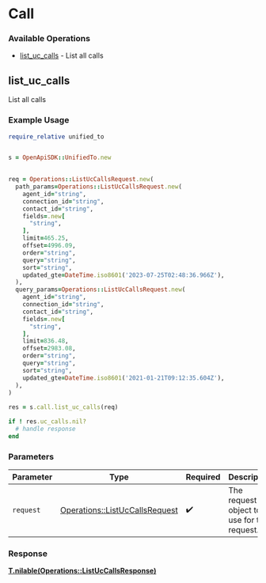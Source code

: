 # Call


### Available Operations

* [list_uc_calls](#list_uc_calls) - List all calls

## list_uc_calls

List all calls

### Example Usage

```ruby
require_relative unified_to


s = OpenApiSDK::UnifiedTo.new

   
req = Operations::ListUcCallsRequest.new(
  path_params=Operations::ListUcCallsRequest.new(
    agent_id="string",
    connection_id="string",
    contact_id="string",
    fields=.new[
      "string",
    ],
    limit=465.25,
    offset=4996.09,
    order="string",
    query="string",
    sort="string",
    updated_gte=DateTime.iso8601('2023-07-25T02:48:36.966Z'),
  ),
  query_params=Operations::ListUcCallsRequest.new(
    agent_id="string",
    connection_id="string",
    contact_id="string",
    fields=.new[
      "string",
    ],
    limit=836.48,
    offset=2983.08,
    order="string",
    query="string",
    sort="string",
    updated_gte=DateTime.iso8601('2021-01-21T09:12:35.604Z'),
  ),
)
    
res = s.call.list_uc_calls(req)

if ! res.uc_calls.nil?
  # handle response
end

```

### Parameters

| Parameter                                                                       | Type                                                                            | Required                                                                        | Description                                                                     |
| ------------------------------------------------------------------------------- | ------------------------------------------------------------------------------- | ------------------------------------------------------------------------------- | ------------------------------------------------------------------------------- |
| `request`                                                                       | [Operations::ListUcCallsRequest](../../models/operations/listuccallsrequest.md) | :heavy_check_mark:                                                              | The request object to use for the request.                                      |


### Response

**[T.nilable(Operations::ListUcCallsResponse)](../../models/operations/listuccallsresponse.md)**

